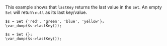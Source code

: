 This example shows that `lastKey` returns the last value in the `Set`. An empty `Set` will return `null` as its last key/value.

```basic-usage.hack
$s = Set {'red', 'green', 'blue', 'yellow'};
\var_dump($s->lastKey());

$s = Set {};
\var_dump($s->lastKey());
```
